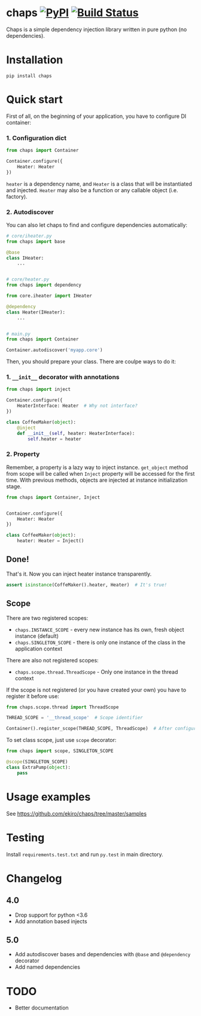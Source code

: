 # chaps [![PyPI](https://img.shields.io/pypi/pyversions/chaps.svg)](https://pypi.python.org/pypi/chaps/) [![Build Status](https://travis-ci.org/ekiro/chaps.svg?branch=master)](https://travis-ci.org/ekiro/chaps)
Chaps is a simple dependency injection library written in pure python (no dependencies).

# Installation

    pip install chaps

# Quick start


First of all, on the beginning of your application, you have to configure
DI container:

### 1. Configuration dict

```python
from chaps import Container

Container.configure({
    Heater: Heater
})
```

`heater` is a dependency name, and `Heater` is a class that will be
instantiated and injected. `Heater` may also be a function or any callable object (i.e. factory).


### 2. Autodiscover

You can also let chaps to find and configure dependencies automatically:


```python
# core/iheater.py
from chaps import base

@base
class IHeater:
    ...


# core/heater.py
from chaps import dependency

from core.iheater import IHeater

@dependency
class Heater(IHeater):
    ...


# main.py
from chaps import Container

Container.autodiscover('myapp.core')
```



Then, you should prepare your class. There are coulpe ways to do it:

### 1. `__init__` decorator with annotations

```python
from chaps import inject

Container.configure({
    HeaterInterface: Heater  # Why not interface?
})

class CoffeeMaker(object):
    @inject
    def __init__(self, heater: HeaterInterface):
        self.heater = heater
```

### 2. Property

Remember, a property is a lazy way to inject instance. `get_object` method from
scope will be called when `Inject` property will be accessed for the first time.
With previous methods, objects are injected at instance initialization stage.


```python
from chaps import Container, Inject


Container.configure({
    Heater: Heater
})

class CoffeeMaker(object):
    heater: Heater = Inject()
```


## Done!

That's it. Now you can inject heater instance transparently.

```python
assert isinstance(CoffeMaker().heater, Heater)  # It's true!
```

## Scope

There are two registered scopes:

- `chaps.INSTANCE_SCOPE` - every new instance has its own, fresh object instance (default)
- `chaps.SINGLETON_SCOPE` - there is only one instance of the class in the application context

There are also not registered scopes:
- `chaps.scope.thread.ThreadScope` - Only one instance in the thread context

If the scope is not registered (or you have created your own) you have to
register it before use:

```python
from chaps.scope.thread import ThreadScope

THREAD_SCOPE = '__thread_scope'  # Scope identifier

Container().register_scope(THREAD_SCOPE, ThreadScope)  # After configuration
```


To set class scope, just use `scope` decorator:

```python
from chaps import scope, SINGLETON_SCOPE

@scope(SINGLETON_SCOPE)
class ExtraPump(object):
    pass
```


# Usage examples

See https://github.com/ekiro/chaps/tree/master/samples

# Testing

Install `requirements.test.txt` and run `py.test` in main directory.

# Changelog

## 4.0

- Drop support for python <3.6
- Add annotation based injects

## 5.0

- Add autodiscover bases and dependencies with `@base` and `@dependency` decorator
- Add named dependencies

# TODO

- Better documentation
